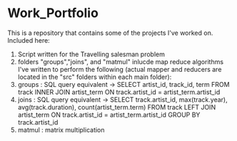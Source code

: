 # Work_Portfolio

This is a repository that contains some of the projects I've worked on.
Included here: 
1. Script written for the Travelling salesman problem
2. folders "groups","joins", and "matmul" inlucde map reduce algorithms I've written to perform the following (actual mapper and reducers are located in the "src" folders within each main folder): 
  1. groups : SQL query equivalent -> SELECT 	artist_id, track_id, term FROM	track INNER JOIN artist_term ON track.artist_id = artist_term.artist_id
  2. joins : SQL query equivalent -> SELECT track.artist_id, max(track.year), avg(track.duration), count(artist_term.term) FROM track LEFT JOIN artist_term ON track.artist_id = artist_term.artist_id GROUP BY track.artist_id
  3. matmul : matrix multiplication 
